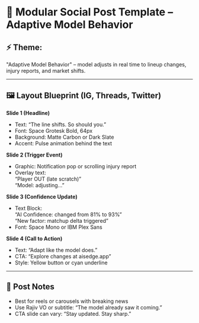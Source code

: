 # 🧩 Modular Social Post Template – Adaptive Model Behavior

## ⚡️ Theme:
"Adaptive Model Behavior" – model adjusts in real time to lineup changes, injury reports, and market shifts.

---

## 🖼 Layout Blueprint (IG, Threads, Twitter)

**Slide 1 (Headline)**  
- Text: “The line shifts. So should you.”  
- Font: Space Grotesk Bold, 64px  
- Background: Matte Carbon or Dark Slate  
- Accent: Pulse animation behind the text

**Slide 2 (Trigger Event)**  
- Graphic: Notification pop or scrolling injury report  
- Overlay text:  
  “Player OUT (late scratch)”  
  “Model: adjusting…”

**Slide 3 (Confidence Update)**  
- Text Block:  
  “AI Confidence: changed from 81% to 93%”  
  “New factor: matchup delta triggered”  
- Font: Space Mono or IBM Plex Sans

**Slide 4 (Call to Action)**  
- Text: “Adapt like the model does.”  
- CTA: “Explore changes at aisedge.app”  
- Style: Yellow button or cyan underline

---

## 🎯 Post Notes

- Best for reels or carousels with breaking news
- Use Rajiv VO or subtitle: “The model already saw it coming.”
- CTA slide can vary: “Stay updated. Stay sharp.”

